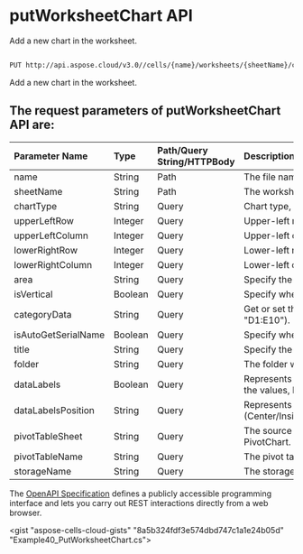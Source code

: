 # **putWorksheetChart API**

Add a new chart in the worksheet. 

```bash

PUT http://api.aspose.cloud/v3.0//cells/{name}/worksheets/{sheetName}/charts

```
Add a new chart in the worksheet.

## The request parameters of **putWorksheetChart** API are: 

| Parameter Name | Type | Path/Query String/HTTPBody | Description | 
| :- | :- | :- |:- | 
|name|String|Path|The file name.|
|sheetName|String|Path|The worksheet name.|
|chartType|String|Query|Chart type, please refer property Type in chart resource.|
|upperLeftRow|Integer|Query|Upper-left row for the new chart.|
|upperLeftColumn|Integer|Query|Upper-left column for the new chart.|
|lowerRightRow|Integer|Query|Lower-left row for the new chart.|
|lowerRightColumn|Integer|Query|Lower-left column for the new chart.|
|area|String|Query|Specify the values from which to plot the data series.|
|isVertical|Boolean|Query|Specify whether to plot the series from a range of cell values by row or by column. |
|categoryData|String|Query|Get or set the range of category axis values. It can be a range of cells (e.g., "D1:E10").|
|isAutoGetSerialName|Boolean|Query|Specify whether to auto-update the serial name.|
|title|String|Query|Specify the chart title name.|
|folder|String|Query|The folder where the file is situated.|
|dataLabels|Boolean|Query|Represents the specified chart's data label values display behavior. True to display the values, False to hide them.|
|dataLabelsPosition|String|Query|Represents data label position (Center/InsideBase/InsideEnd/OutsideEnd/Above/Below/Left/Right/BestFit/Moved).|
|pivotTableSheet|String|Query|The source is the data of the pivotTable. If PivotSource is not empty, the chart is a PivotChart.|
|pivotTableName|String|Query|The pivot table name.|
|storageName|String|Query|The storage name where the file is situated.|


The [OpenAPI Specification](https://reference.aspose.cloud/cells/#/ChartsController/PutWorksheetChart) defines a publicly accessible programming interface and lets you carry out REST interactions directly from a web browser.

<gist "aspose-cells-cloud-gists" "8a5b324fdf3e574dbd747c1a1e24b05d" "Example40_PutWorksheetChart.cs">

